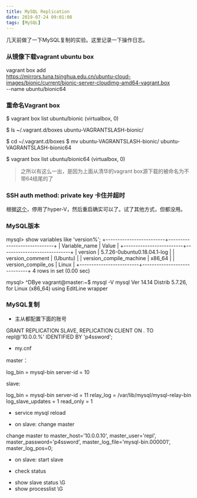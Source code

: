 ```yaml
---
title: MySQL Replication
date: 2019-07-24 09:01:08
tags: [MySQL]
---
```


几天前做了一下MySQL复制的实验。这里记录一下操作日志。

### 从镜像下载vagrant ubuntu box

vagrant box add \
https://mirrors.tuna.tsinghua.edu.cn/ubuntu-cloud-images/bionic/current/bionic-server-cloudimg-amd64-vagrant.box \
--name ubuntu/bionic64

### 重命名Vagrant box

$ vagrant box list
ubuntu/bionic (virtualbox, 0)

$ ls ~/.vagrant.d/boxes
ubuntu-VAGRANTSLASH-bionic/

$ cd ~/.vagrant.d/boxes
$ mv ubuntu-VAGRANTSLASH-bionic/ ubuntu-VAGRANTSLASH-bionic64

$ vagrant box list
ubuntu/bionic64 (virtualbox, 0)

> 之所以有这么一出，是因为上面从清华的vagrant box源下载的被命名为不带64结尾的了

### SSH auth method: private key 卡住并超时

根据[这个][1]，停用了hyper-V，然后重启确实可以了。试了其他方式，但都没用。

### MySQL版本

mysql> show variables like 'version%';
+-------------------------+-----------------------------+
| Variable_name           | Value                       |
+-------------------------+-----------------------------+
| version                 | 5.7.26-0ubuntu0.18.04.1-log |
| version_comment         | (Ubuntu)                    |
| version_compile_machine | x86_64                      |
| version_compile_os      | Linux                       |
+-------------------------+-----------------------------+
4 rows in set (0.00 sec)

mysql> ^DBye
vagrant@master:~$ mysql -V
mysql  Ver 14.14 Distrib 5.7.26, for Linux (x86_64) using  EditLine wrapper


### MySQL复制

- 主从都配置下面的账号

GRANT REPLICATION SLAVE, REPLICATION CLIENT ON *.*
TO repl@'10.0.0.%' IDENTIFIED BY 'p4ssword';

- my.cnf

master：

log_bin = mysql-bin
server-id = 10

slave:

log_bin = mysql-bin
server-id = 11
relay_log = /var/lib/mysql/mysql-relay-bin
log_slave_updates = 1
read_only = 1

- service mysql reload

- on slave: change master

change master to master_host='10.0.0.10',
master_user='repl',
master_password='p4ssword',
master_log_file='mysql-bin.000001',
master_log_pos=0;


- on slave: start slave

- check status

* show slave status \G
* show processlist \G




[1]: https://github.com/hashicorp/vagrant/issues/8157#issuecomment-458549241


